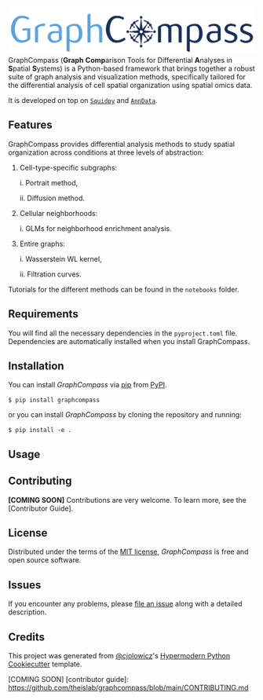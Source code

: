 ![GraphCompass](graphcompass_logo.jpg)
GraphCompass (**Graph** **Comp**arison Tools for Differential **A**nalyses in **S**patial **S**ystems) is a Python-based framework that brings together a robust suite of graph analysis and visualization methods, specifically tailored for the differential analysis of cell spatial organization using spatial omics data.

It is developed on top on [`Squidpy`](https://github.com/scverse/squidpy/) and [`AnnData`](https://github.com/scverse/anndata).

## Features
GraphCompass provides differential analysis methods to study spatial organization across conditions at three levels of abstraction: 
1. Cell-type-specific subgraphs:

   i. Portrait method,

   ii. Diffusion method.
3. Cellular neighborhoods:

   i. GLMs for neighborhood enrichment analysis.
4. Entire graphs:

   i. Wasserstein WL kernel,

   ii. Filtration curves.

Tutorials for the different methods can be found in the `notebooks` folder. 


## Requirements
You will find all the necessary dependencies in the `pyproject.toml` file. Dependencies are automatically installed when you install GraphCompass.

## Installation
You can install _GraphCompass_ via [pip] from [PyPI](https://pypi.org/project/graphcompass/).
 ```console
$ pip install graphcompass
```

or
you can install _GraphCompass_ by cloning the repository and running:
```console
$ pip install -e .
```

 

## Usage


## Contributing

**[COMING SOON]** Contributions are very welcome.
To learn more, see the [Contributor Guide].

## License

Distributed under the terms of the [MIT license][license],
_GraphCompass_ is free and open source software.

## Issues

If you encounter any problems,
please [file an issue] along with a detailed description.

## Credits

This project was generated from [@cjolowicz]'s [Hypermodern Python Cookiecutter] template.

[@cjolowicz]: https://github.com/cjolowicz
[pypi]: https://pypi.org/
[hypermodern python cookiecutter]: https://github.com/cjolowicz/cookiecutter-hypermodern-python
[file an issue]: https://github.com/theislab/graphcompass/issues
[pip]: https://pip.pypa.io/

<!-- github-only -->

[license]: https://github.com/theislab/graphcompass/blob/main/LICENSE
[COMING SOON] [contributor guide]: https://github.com/theislab/graphcompass/blob/main/CONTRIBUTING.md
